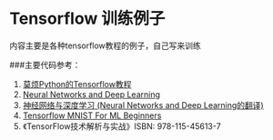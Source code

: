 # Tensorflow 训练例子

内容主要是各种tensorflow教程的例子，自己写来训练

###主要代码参考：
1. [莫烦Python的Tensorflow教程](https://morvanzhou.github.io/tutorials/machine-learning/tensorflow/)
2. [Neural Networks and Deep Learning](http://neuralnetworksanddeeplearning.com/chap1.html)
3. [神经网络与深度学习 (Neural Networks and Deep Learning的翻译)](https://hit-scir.gitbooks.io/neural-networks-and-deep-learning-zh_cn/content/)
4. [Tensorflow MNIST For ML Beginners](https://www.tensorflow.org/get_started/mnist/beginners)
5. 《TensorFlow技术解析与实战》ISBN: 978-115-45613-7

